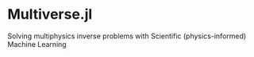 # Multiverse.jl
Solving multiphysics inverse problems with Scientific (physics-informed) Machine Learning
